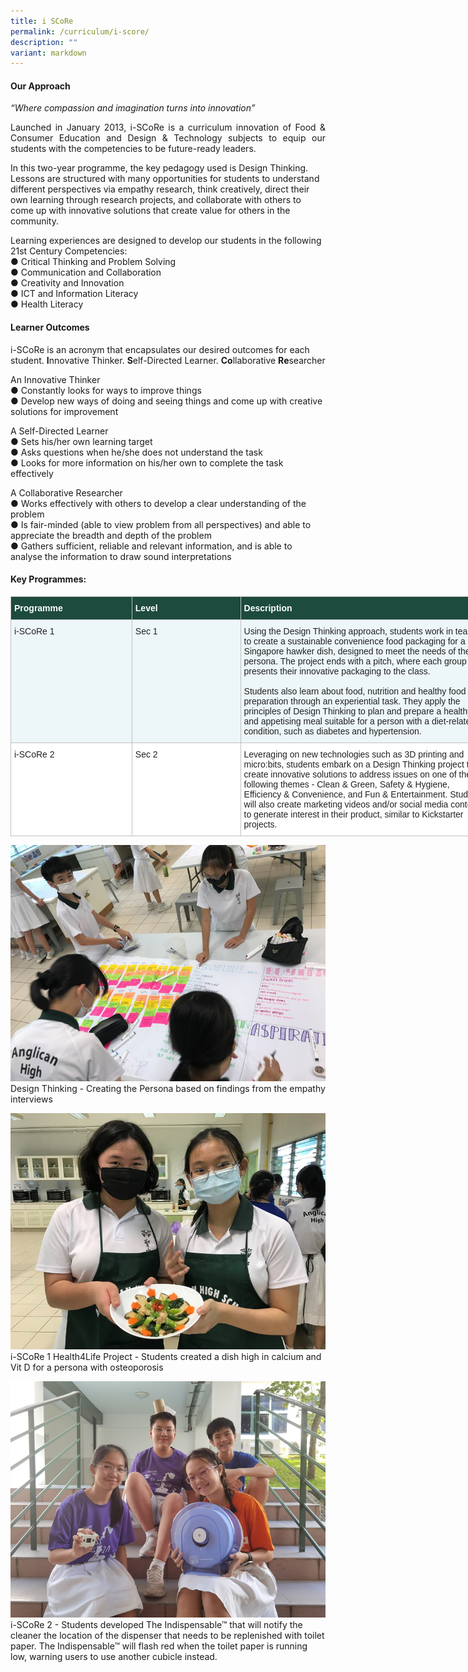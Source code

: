 ```yaml
---
title: i SCoRe
permalink: /curriculum/i-score/
description: ""
variant: markdown
---
```

#### Our Approach 
*“Where compassion and imagination turns into innovation”*
<p align="justify">
Launched in January 2013, i-SCoRe is a curriculum innovation of Food &amp; Consumer Education and Design &amp; Technology subjects to equip our students with the competencies to be future-ready leaders.

In this two-year programme, the key pedagogy used is Design Thinking. Lessons are structured with many opportunities for students to understand different perspectives via empathy research, think creatively, direct their own learning through research projects, and collaborate with others to come up with innovative solutions that create value for others in the community.

Learning experiences are designed to develop our students in the following 21st Century Competencies:<br>
●	Critical Thinking and Problem Solving<br>
●	Communication and Collaboration<br>
●	Creativity and Innovation<br>
●	ICT and Information Literacy<br>
●	Health Literacy
</p>

#### Learner Outcomes 
i-SCoRe is an acronym that encapsulates our desired outcomes for each student. 
**I**nnovative Thinker. **S**elf-Directed Learner. **Co**llaborative **Re**searcher

An Innovative Thinker<br>
●	Constantly looks for ways to improve things<br>
●	Develop new ways of doing and seeing things and come up with creative solutions for improvement<br>

A Self-Directed Learner<br>
●	Sets his/her own learning target<br>
●	Asks questions when he/she does not understand the task<br>
●	Looks for more information on his/her own to complete the task effectively<br>

A Collaborative Researcher<br>
●	Works effectively with others to develop a clear understanding of the problem<br>
●	Is fair-minded (able to view problem from all perspectives) and able to appreciate the breadth and depth of the problem<br>
●	Gathers sufficient, reliable and relevant information, and is able to analyse the information to draw sound interpretations<br>


#### Key Programmes:
<table style="border-collapse:collapse;border-spacing:0;table-layout: fixed; width: 770px" class="tg"><colgroup><col style="width: 194px"><col style="width: 174px"><col style="width: 402px"></colgroup><thead><tr><th style="background-color:#1d4b3e;border-color:#c0c0c0;border-style:solid;border-width:1px;color:#FFF;font-family:Arial, sans-serif;font-size:14px;font-weight:bold;overflow:hidden;padding:10px 5px;text-align:left;vertical-align:top;word-break:normal"><span style="font-weight:bold;color:#FFF;background-color:#1d4b3e">Programme</span></th><th style="background-color:#1d4b3e;border-color:#c0c0c0;border-style:solid;border-width:1px;color:#FFF;font-family:Arial, sans-serif;font-size:14px;font-weight:bold;overflow:hidden;padding:10px 5px;text-align:left;vertical-align:top;word-break:normal"><span style="font-weight:bold;color:#FFF;background-color:#1d4b3e">Level</span></th><th style="background-color:#1d4b3e;border-color:#c0c0c0;border-style:solid;border-width:1px;color:#FFF;font-family:Arial, sans-serif;font-size:14px;font-weight:bold;overflow:hidden;padding:10px 5px;text-align:left;vertical-align:top;word-break:normal"><span style="font-weight:bold;color:#FFF;background-color:#1d4b3e">Description</span></th></tr></thead><tbody>
	<tr><td style="background-color:#EDF6F9;border-color:#c0c0c0;border-style:solid;border-width:1px;color:#222;font-family:Arial, sans-serif;font-size:14px;overflow:hidden;padding:10px 5px;text-align:left;vertical-align:top;word-break:normal"><span style="color:#222;background-color:#EDF6F9">i-SCoRe 1</span><br></td><td style="background-color:#EDF6F9;border-color:#c0c0c0;border-style:solid;border-width:1px;color:#222;font-family:Arial, sans-serif;font-size:14px;overflow:hidden;padding:10px 5px;text-align:left;vertical-align:top;word-break:normal"><span style="color:#222;background-color:#EDF6F9">Sec 1</span></td><td style="background-color:#EDF6F9;border-color:#c0c0c0;border-style:solid;border-width:1px;color:#222;font-family:Arial, sans-serif;font-size:14px;overflow:hidden;padding:10px 5px;text-align:left;vertical-align:top;word-break:normal"><span style="color:#222;background-color:#EDF6F9">Using the Design Thinking approach, students work in teams to create a sustainable convenience food packaging for a Singapore hawker dish, designed to meet the needs of their persona. The project ends with a pitch, where each group presents their innovative packaging to the class.<br><br>
Students also learn about food, nutrition and healthy food preparation through an experiential task. They apply the principles of Design Thinking to plan and prepare a healthy and appetising meal suitable for a person with a diet-related condition, such as diabetes and hypertension.
</span><br></td></tr>
	<tr><td style="background-color:#FFF;border-color:#c0c0c0;border-style:solid;border-width:1px;color:#222;font-family:Arial, sans-serif;font-size:14px;overflow:hidden;padding:10px 5px;text-align:left;vertical-align:top;word-break:normal"><span style="color:#222;background-color:#FFF">i-SCoRe 2</span><br></td><td style="background-color:#FFF;border-color:#c0c0c0;border-style:solid;border-width:1px;color:#222;font-family:Arial, sans-serif;font-size:14px;overflow:hidden;padding:10px 5px;text-align:left;vertical-align:top;word-break:normal"><span style="color:#222;background-color:#FFF">Sec 2</span></td><td style="background-color:#FFF;border-color:#c0c0c0;border-style:solid;border-width:1px;color:#222;font-family:Arial, sans-serif;font-size:14px;overflow:hidden;padding:10px 5px;text-align:left;vertical-align:top;word-break:normal"><span style="color:#222;background-color:#FFF">Leveraging on new technologies such as 3D printing and micro:bits, students embark on a Design Thinking project to create innovative solutions to address issues on one of the following themes - Clean &amp; Green, Safety &amp; Hygiene, Efficiency &amp; Convenience, and Fun &amp; Entertainment. Students will also create marketing videos and/or social media content to generate interest in their product, similar to Kickstarter projects.</span><br></td></tr></tbody></table>

![](/images/Curriculum/IScore/2024_iScore_01.jpg)
Design Thinking - Creating the Persona based on findings from the empathy interviews

![](/images/Curriculum/IScore/2024_iScore_02.jpg)
i-SCoRe 1 Health4Life Project - Students created a dish high in calcium and Vit D for a persona with osteoporosis

![](/images/Curriculum/IScore/2024_iScore_03.jpg)
i-SCoRe 2 - Students developed The Indispensable™ that will notify the cleaner the location of the dispenser that needs to be replenished with toilet paper. The Indispensable™ will flash red when the toilet paper is running low, warning users to use another cubicle instead. 